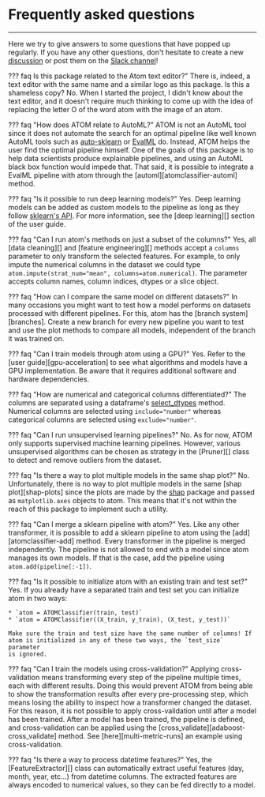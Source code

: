 # Frequently asked questions
----------------------------

Here we try to give answers to some questions that have popped up
regularly. If you have any other questions, don't hesitate to create
a new [discussion](https://github.com/tvdboom/ATOM/discussions) or post
them on the [Slack channel](https://join.slack.com/t/atom-alm7229/shared_invite/zt-upd8uc0z-LL63MzBWxFf5tVWOGCBY5g)! 

??? faq Is this package related to the Atom text editor?"
    There is, indeed, a text editor with the same name and a similar logo as
    this package. Is this a shameless copy? No. When I started the project,
    I didn't know about the text editor, and it doesn't require much thinking
    to come up with the idea of replacing the letter O of the word atom with
    the image of an atom.

??? faq "How does ATOM relate to AutoML?"
    ATOM is not an AutoML tool since it does not automate the search for
    an optimal pipeline like well known AutoML tools such as
    [auto-sklearn](https://automl.github.io/auto-sklearn/master/) or
    [EvalML](https://evalml.alteryx.com/en/stable/) do. Instead, ATOM helps
    the user find the optimal pipeline himself. One of the goals of this
    package is to help data scientists produce explainable pipelines, and
    using an AutoML black box function would impede that. That said, it is
    possible to integrate a EvalML pipeline with atom through the [automl][atomclassifier-automl]
    method.

??? faq "Is it possible to run deep learning models?"
    Yes. Deep learning models can be added as custom models to the pipeline
    as long as they follow [sklearn's API](https://scikit-learn.org/stable/developers/contributing.html#apis-of-scikit-learn-objects).
    For more information, see the [deep learning][] section of the user guide.

??? faq "Can I run atom's methods on just a subset of the columns?"
    Yes, all [data cleaning][] and [feature engineering][] methods accept a
    `columns` parameter to only transform the selected features. For example,
    to only impute the numerical columns in the dataset we could type
    `atom.impute(strat_num="mean", columns=atom.numerical)`. The parameter
    accepts column names, column indices, dtypes or a slice object.

??? faq "How can I compare the same model on different datasets?"
    In many occasions you might want to test how a model performs on datasets
    processed with different pipelines. For this, atom has the [branch system]
    [branches]. Create a new branch for every new pipeline you want to test
    and use the plot methods to compare all models, independent of the branch
    it was trained on.

??? faq "Can I train models through atom using a GPU?"
    Yes. Refer to the [user guide][gpu-acceleration] to see what algorithms
    and models have a GPU implementation. Be aware that it requires additional
    software and hardware dependencies.

??? faq "How are numerical and categorical columns differentiated?"
    The columns are separated using a dataframe's [select_dtypes](https://pandas.pydata.org/pandas-docs/stable/reference/api/pandas.DataFrame.select_dtypes.html)
    method. Numerical columns are selected using `include="number"`
    whereas categorical columns are selected using `exclude="number"`.

??? faq "Can I run unsupervised learning pipelines?"
    No. As for now, ATOM only supports supervised machine learning pipelines.
    However, various unsupervised algorithms can be chosen as strategy in the
    [Pruner][] class to detect and remove outliers from the dataset.

??? faq "Is there a way to plot multiple models in the same shap plot?"
    No. Unfortunately, there is no way to plot multiple models in the same
    [shap plot][shap-plots] since the plots are made by the [shap](https://github.com/slundberg/shap)
    package and passed as `matplotlib.axes` objects to atom. This means
    that it's not within the reach of this package to implement such a
    utility.

??? faq "Can I merge a sklearn pipeline with atom?"
    Yes. Like any other transformer, it is possible to add a sklearn
    pipeline to atom using the [add][atomclassifier-add] method. Every
    transformer in the pipeline is merged independently. The pipeline is
    not allowed to end with a model since atom manages its own models.
    If that is the case, add the pipeline using `atom.add(pipeline[:-1])`.

??? faq "Is it possible to initialize atom with an existing train and test set?"
    Yes. If you already have a separated train and test set you can
    initialize atom in two ways:

    * `atom = ATOMClassifier(train, test)`
    * `atom = ATOMClassifier((X_train, y_train), (X_test, y_test))`

    Make sure the train and test size have the same number of columns! If
    atom is initialized in any of these two ways, the `test_size` parameter
    is ignored.

??? faq "Can I train the models using cross-validation?"
    Applying cross-validation means transforming every step of the pipeline
    multiple times, each with different results. Doing this would prevent
    ATOM from being able to show the transformation results after every
    pre-processing step, which means losing the ability to inspect how a
    transformer changed the dataset. For this reason, it is not possible to
    apply cross-validation until after a model has been trained. After a
    model has been trained, the pipeline is defined, and cross-validation
    can be applied using the [cross_validate][adaboost-cross_validate]
    method. See [here][multi-metric-runs] an example using cross-validation.

??? faq "Is there a way to process datetime features?"
    Yes, the [FeatureExtractor][] class can automatically extract useful
    features (day, month, year, etc...) from datetime columns. The extracted
    features are always encoded to numerical values, so they can be fed
    directly to a model.
